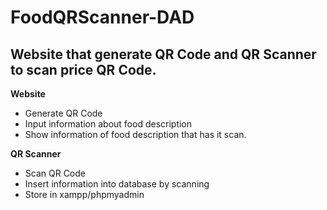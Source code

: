 # FoodQRScanner-DAD

## Website that generate QR Code and QR Scanner to scan price QR Code.


**Website**
- Generate QR Code
- Input information about food description
- Show information of food description that has it scan.


**QR Scanner**
- Scan QR Code
- Insert information into database by scanning
- Store in xampp/phpmyadmin
